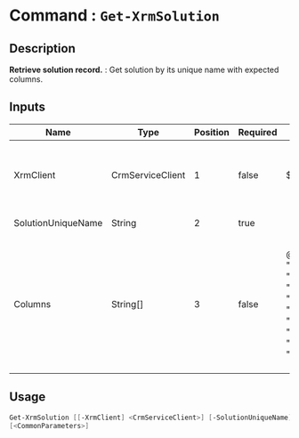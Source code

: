 ﻿# Command : `Get-XrmSolution` 

## Description

**Retrieve solution record.** : Get solution by its unique name with expected columns.

## Inputs

Name|Type|Position|Required|Default|Description
----|----|--------|--------|-------|-----------
XrmClient|CrmServiceClient|1|false|$Global:XrmClient|Xrm connector initialized to target instance. Use latest one by default. (CrmServiceClient)
SolutionUniqueName|String|2|true||Solution unique name to retrieve.
Columns|String[]|3|false|@("solutionid", "uniquename", "friendlyname", "version", "ismanaged", "installedon", "createdby", "publisherid", "modifiedon", "modifiedby")|Specify expected columns to retrieve. (Default : id, uniquename, friendlyname, version, ismanaged, installedon, createdby, publisherid, modifiedon, modifiedby)


## Usage

```Powershell 
Get-XrmSolution [[-XrmClient] <CrmServiceClient>] [-SolutionUniqueName] <String> [[-Columns] <String[]>] 
[<CommonParameters>]
``` 


